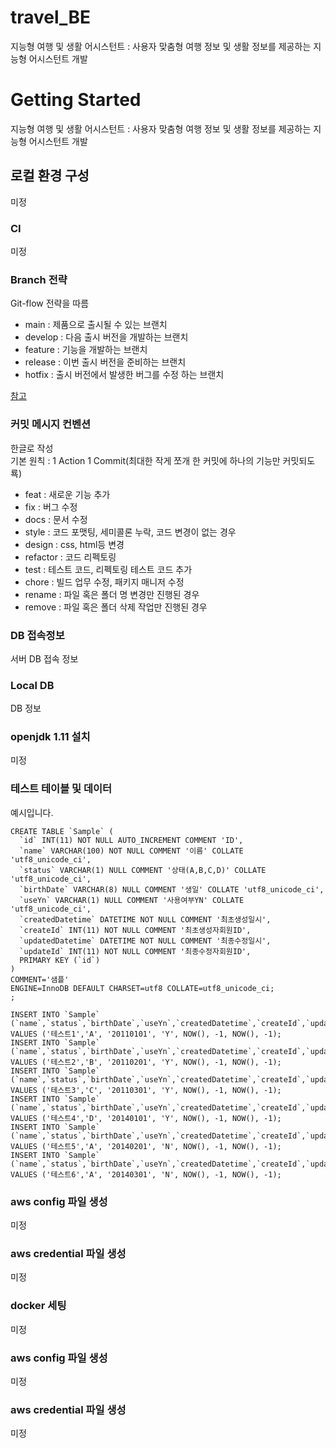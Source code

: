 # travel_BE
지능형 여행 및 생활 어시스턴트 : 사용자 맞춤형 여행 정보 및 생활 정보를 제공하는 지능형 어시스턴트 개발

# Getting Started
지능형 여행 및 생활 어시스턴트 : 사용자 맞춤형 여행 정보 및 생활 정보를 제공하는 지능형 어시스턴트 개발

## 로컬 환경 구성
미정

### CI
미정

### Branch 전략
Git-flow 전략을 따름
- main : 제품으로 출시될 수 있는 브랜치
- develop : 다음 출시 버전을 개발하는 브랜치
- feature : 기능을 개발하는 브랜치
- release : 이번 출시 버전을 준비하는 브랜치
- hotfix : 출시 버전에서 발생한 버그를 수정 하는 브랜치

[참고](https://techblog.woowahan.com/2553/)

### 커밋 메시지 컨벤션
한글로 작성  
기본 원칙 : 1 Action 1 Commit(최대한 작게 쪼개 한 커밋에 하나의 기능만 커밋되도룍)

- feat : 새로운 기능 추가
- fix : 버그 수정
- docs : 문서 수정
- style : 코드 포맷팅, 세미콜론 누락, 코드 변경이 없는 경우
- design : css, html등 변경
- refactor : 코드 리펙토링
- test : 테스트 코드, 리펙토링 테스트 코드 추가
- chore : 빌드 업무 수정, 패키지 매니저 수정
- rename : 파일 혹은 폴더 명 변경만 진행된 경우
- remove : 파일 혹은 폴더 삭제 작업만 진행된 경우

### DB 접속정보
서버 DB 접속 정보

### Local DB
DB 정보

### openjdk 1.11 설치
미정


### 테스트 테이블 및 데이터

예시입니다.
```
CREATE TABLE `Sample` (
  `id` INT(11) NOT NULL AUTO_INCREMENT COMMENT 'ID',
  `name` VARCHAR(100) NOT NULL COMMENT '이름' COLLATE 'utf8_unicode_ci',
  `status` VARCHAR(1) NULL COMMENT '상태(A,B,C,D)' COLLATE 'utf8_unicode_ci',
  `birthDate` VARCHAR(8) NULL COMMENT '생일' COLLATE 'utf8_unicode_ci',
  `useYn` VARCHAR(1) NULL COMMENT '사용여부YN' COLLATE 'utf8_unicode_ci',
  `createdDatetime` DATETIME NOT NULL COMMENT '최초생성일시',
  `createId` INT(11) NOT NULL COMMENT '최초생성자회원ID',
  `updatedDatetime` DATETIME NOT NULL COMMENT '최종수정일시',
  `updateId` INT(11) NOT NULL COMMENT '최종수정자회원ID',
  PRIMARY KEY (`id`)
)
COMMENT='샘플'
ENGINE=InnoDB DEFAULT CHARSET=utf8 COLLATE=utf8_unicode_ci;
;

INSERT INTO `Sample` (`name`,`status`,`birthDate`,`useYn`,`createdDatetime`,`createId`,`updatedDatetime`,`updateId`) VALUES ('테스트1','A', '20110101', 'Y', NOW(), -1, NOW(), -1);
INSERT INTO `Sample` (`name`,`status`,`birthDate`,`useYn`,`createdDatetime`,`createId`,`updatedDatetime`,`updateId`) VALUES ('테스트2','B', '20110201', 'Y', NOW(), -1, NOW(), -1);
INSERT INTO `Sample` (`name`,`status`,`birthDate`,`useYn`,`createdDatetime`,`createId`,`updatedDatetime`,`updateId`) VALUES ('테스트3','C', '20110301', 'Y', NOW(), -1, NOW(), -1);
INSERT INTO `Sample` (`name`,`status`,`birthDate`,`useYn`,`createdDatetime`,`createId`,`updatedDatetime`,`updateId`) VALUES ('테스트4','D', '20140101', 'Y', NOW(), -1, NOW(), -1);
INSERT INTO `Sample` (`name`,`status`,`birthDate`,`useYn`,`createdDatetime`,`createId`,`updatedDatetime`,`updateId`) VALUES ('테스트5','A', '20140201', 'N', NOW(), -1, NOW(), -1);
INSERT INTO `Sample` (`name`,`status`,`birthDate`,`useYn`,`createdDatetime`,`createId`,`updatedDatetime`,`updateId`) VALUES ('테스트6','A', '20140301', 'N', NOW(), -1, NOW(), -1);
```

### aws config 파일 생성
미정

### aws credential 파일 생성
미정

### docker 세팅
미정

### aws config 파일 생성
미정

### aws credential 파일 생성
미정
